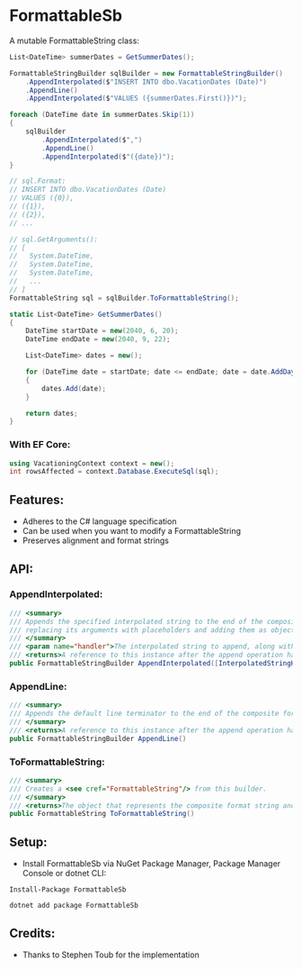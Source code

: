 # FormattableSb
A mutable FormattableString class:
```cs
List<DateTime> summerDates = GetSummerDates();

FormattableStringBuilder sqlBuilder = new FormattableStringBuilder()
    .AppendInterpolated($"INSERT INTO dbo.VacationDates (Date)")
    .AppendLine()
    .AppendInterpolated($"VALUES ({summerDates.First()})");

foreach (DateTime date in summerDates.Skip(1))
{
    sqlBuilder
        .AppendInterpolated($",")
        .AppendLine()
        .AppendInterpolated($"({date})");
}

// sql.Format:
// INSERT INTO dbo.VacationDates (Date)
// VALUES ({0}),
// ({1}),
// ({2}),
// ...

// sql.GetArguments():
// [
//   System.DateTime,
//   System.DateTime,
//   System.DateTime,
//   ...
// ]
FormattableString sql = sqlBuilder.ToFormattableString();
```
```cs
static List<DateTime> GetSummerDates()
{
    DateTime startDate = new(2040, 6, 20);
    DateTime endDate = new(2040, 9, 22);

    List<DateTime> dates = new();

    for (DateTime date = startDate; date <= endDate; date = date.AddDays(1))
    {
        dates.Add(date);
    }

    return dates;
}
```
### With EF Core:
```cs
using VacationingContext context = new();
int rowsAffected = context.Database.ExecuteSql(sql);
```
## Features:
- Adheres to the C# language specification
- Can be used when you want to modify a FormattableString
- Preserves alignment and format strings
## API:
### AppendInterpolated:
```cs
/// <summary>
/// Appends the specified interpolated string to the end of the composite format string,
/// replacing its arguments with placeholders and adding them as objects.
/// </summary>
/// <param name="handler">The interpolated string to append, along with the arguments.</param>
/// <returns>A reference to this instance after the append operation has completed.</returns>
public FormattableStringBuilder AppendInterpolated([InterpolatedStringHandlerArgument("")] ref AppendInterpolatedHandler handler)
```
### AppendLine:
```cs
/// <summary>
/// Appends the default line terminator to the end of the composite format string.
/// </summary>
/// <returns>A reference to this instance after the append operation has completed.</returns>
public FormattableStringBuilder AppendLine()
```
### ToFormattableString:
```cs
/// <summary>
/// Creates a <see cref="FormattableString"/> from this builder.
/// </summary>
/// <returns>The object that represents the composite format string and its arguments.</returns>
public FormattableString ToFormattableString()
```
## Setup:
- Install FormattableSb via NuGet Package Manager, Package Manager Console or dotnet CLI:
```
Install-Package FormattableSb
```
```
dotnet add package FormattableSb
```
## Credits:
- Thanks to Stephen Toub for the implementation
